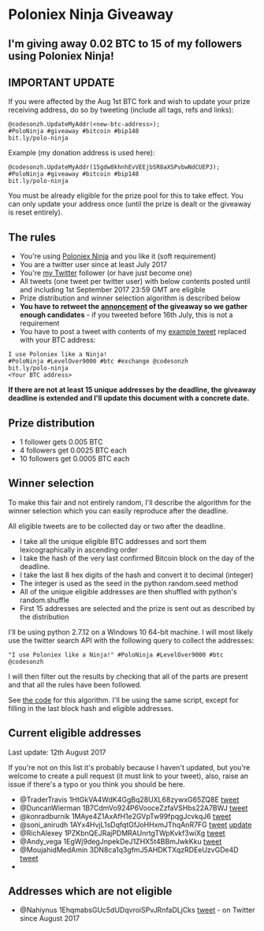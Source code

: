 # Poloniex Ninja Giveaway

## I'm giving away 0.02 BTC to 15 of my followers using Poloniex Ninja!

## IMPORTANT UPDATE

If you were affected by the Aug 1st BTC fork and wish to update your prize
receiving address, do so by tweeting (include all tags, refs and links):

```
@codesonzh.UpdateMyAddr(<new-btc-address>);
#PoloNinja #giveaway #bitcoin #bip148
bit.ly/polo-ninja
```

Example (my donation address is used here):

```
@codesonzh.UpdateMyAddr(15gdw8khnhEvVEEjbSR8aXSPvbwNdCUEPJ);
#PoloNinja #giveaway #bitcoin #bip148
bit.ly/polo-ninja
```

You must be already eligible for the prize pool for this to take effect.
You can only update your address once (until the prize is dealt or the giveaway
is reset entirely).

## The rules

* You're using [Poloniex Ninja](https://bit.ly/polo-ninja) and you like it (soft requirement)
* You are a twitter user since at least July 2017
* You're [my Twitter](https://twitter.com/codesonzh) follower (or have just become one)
* All tweets (one tweet per twitter user) with below contents posted until and including 1st September 2017 23:59 GMT are eligible
* Prize distribution and winner selection algorithm is described below
* **You have to retweet the [annoncement](https://twitter.com/codesonzh/status/885617425823272960) of the giveaway so we gather enough candidates** - if you tweeted before 16th July, this is not a requirement
* You have to post a tweet with contents of my [example tweet](https://twitter.com/codesonzh/status/885607860557709313) replaced with your BTC address:

```
I use Poloniex like a Ninja!
#PoloNinja #LevelOver9000 #btc #exchange @codesonzh
bit.ly/polo-ninja
<Your BTC address>
```

**If there are not at least 15 unique addresses by the deadline, the giveaway deadline is extended and I'll update this document with a concrete date.**

## Prize distribution

* 1 follower gets 0.005 BTC
* 4 followers get 0.0025 BTC each
* 10 followers get 0.0005 BTC each

## Winner selection

To make this fair and not entirely random, I'll describe the algorithm
for the winner selection which you can easily reproduce after the deadline.

All eligible tweets are to be collected day or two after the deadline.

* I take all the unique eligible BTC addresses and sort them lexicographically in ascending order
* I take the hash of the very last confirmed Bitcoin block on the day of the deadline.
* I take the last 8 hex digits of the hash and convert it to decimal (integer)
* The integer is used as the seed in the python random.seed method
* All of the unique eligible addresses are then shuffled with python's random.shuffle
* First 15 addresses are selected and the prize is sent out as described by the distribution

I'll be using python 2.7.12 on a Windows 10 64-bit machine. I will most likely
use the twitter search API with the following query to collect the addresses:

```
"I use Poloniex like a Ninja!" #PoloNinja #LevelOver9000 #btc @codesonzh
```

I will then filter out the results by checking that all of the parts are
present and that all the rules have been followed.

See [the code](https://github.com/codesonzh/poloniex-ninja/blob/master/giveaway/giveaway.py) for this algorithm. I'll be using the same script, except for
filling in the last block hash and eligible addresses.


## Current eligible addresses

Last update: 12th August 2017

If you're not on this list it's probably because I haven't updated, but you're
welcome to create a pull request (it must link to your tweet), also, raise an
issue if there's a typo or you think you should be here.

* @TraderTravis 1HtGkVA4WdK4GgBq28UXL68zywxG65ZQ8E [tweet](https://twitter.com/trader_travis/status/885651289182322688)
* @DuncanWierman 1B7CdmVo924P6VooceZzfaVSHbs22A7BWJ [tweet](https://twitter.com/DuncanWierman/status/885730942505041920)
* @konradburnik 1MAye4Z1AxAfH1e2GVpTw99fpqgJcvkqJ6 [tweet](https://twitter.com/konradburnik/status/887060048207368192)
* @soni_anirudh 1AYx4HvjL1sDqfqtGfJoHHxmJThqAnR7FG [tweet](https://twitter.com/soni_anirudh/status/888814287963160576) [update](https://twitter.com/soni_anirudh/status/894394329732534273)
* @RichAlexey 1PZKbnQEJRajPDMRAUnrtgTWpKvkf3wiXg [tweet](https://twitter.com/RichAlexey/status/889379906358054912)
* @Andy_vega 1EgWj9degJnpekDeJ1ZHX5t4BBmJwkKku [tweet](https://twitter.com/Andy_vega/status/892693150325760001)
* @MoujahidMedAmin 3DN8ca1q3gfmJ5AHDKTXqzRDEeUzvGDe4D [tweet](https://twitter.com/MoujahidMedAmin/status/896345901874262016)
*

## Addresses which are not eligible

* @Nahiynus 1EhqmabsGUc5dUDqvroiSPvJRnfaDLjCks [tweet](https://twitter.com/Nahiynus/status/892229764014002176) - on Twitter since August 2017
